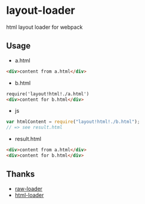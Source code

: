 # layout-loader
html layout loader for webpack

## Usage

- a.html

```html
<div>content from a.html</div>

```

- b.html

```html
require('layout!html!./a.html')
<div>content for b.html</div>

```

- js

``` javascript
var htmlContent = require("layout!html!./b.html");
// => see result.html
```

- result.html

```html
<div>content from a.html</div>
<div>content for b.html</div>
```

## Thanks
- [raw-loader](https://github.com/webpack/raw-loader)
- [html-loader](https://github.com/webpack/html-loader)